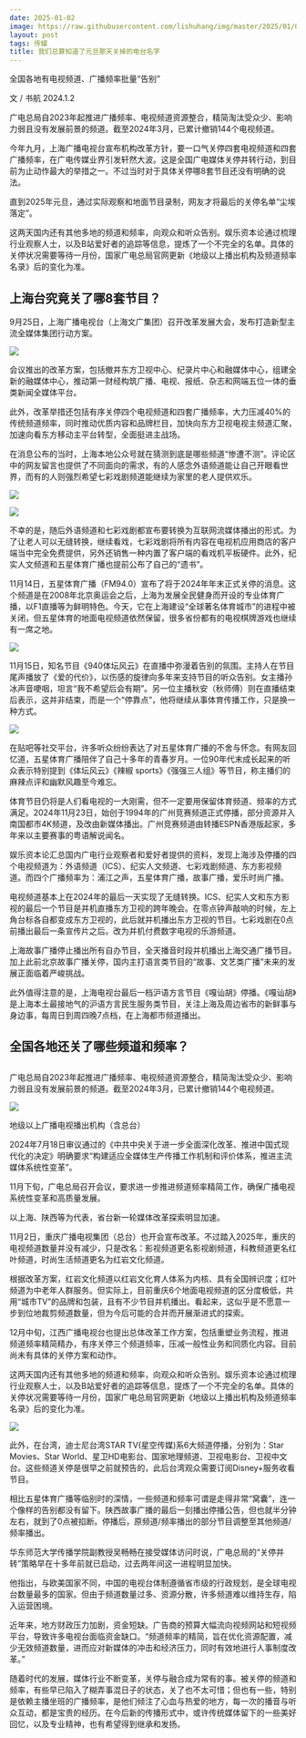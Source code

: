 ```yaml
---
date: 2025-01-02
image: https://raw.githubusercontent.com/lishuhang/img/master/2025/01/02/00.jpg
layout: post
tags: 传媒
title: 我们总算知道了元旦那天关掉的电台名字
---
```


全国各地有电视频道、广播频率批量“告别”  

文 / 书航 2024.1.2  

广电总局自2023年起推进广播频率、电视频道资源整合，精简淘汰受众少、影响力弱且没有发展前景的频道。截至2024年3月，已累计撤销144个电视频道。  

今年九月，上海广播电视台宣布机构改革方针，要一口气关停四套电视频道和四套广播频率，在广电传媒业界引发轩然大波。这是全国广电媒体关停并转行动，到目前为止动作最大的举措之一。不过当时对于具体关停哪8套节目还没有明确的说法。  

直到2025年元旦，通过实际观察和地面节目录制，网友才将最后的关停名单“尘埃落定”。  

这两天国内还有其他多地的频道和频率，向观众和听众告别。娱乐资本论通过梳理行业观察人士，以及B站爱好者的追踪等信息，提炼了一个不完全的名单。具体的关停状况需要等待一月份，国家广电总局官网更新《地级以上播出机构及频道频率名录》后的变化为准。  

## 上海台究竟关了哪8套节目？

9月25日，上海广播电视台（上海文广集团）召开改革发展大会，发布打造新型主流全媒体集团行动方案。  

![](https://raw.githubusercontent.com/lishuhang/img/master/2025/01/02/02.jpg)

会议推出的改革方案，包括撤并东方卫视中心、纪录片中心和融媒体中心，组建全新的融媒体中心，推动第一财经构筑广播、电视、报纸、杂志和网端五位一体的垂类新闻全媒体平台。  

此外，改革举措还包括有序关停四个电视频道和四套广播频率，大力压减40%的传统频道频率，同时推动优质内容和品牌栏目，加快向东方卫视电视主频道汇聚，加速向看东方移动主平台转型，全面挺进主战场。  

在消息公布的当时，上海本地公众号就在猜测到底是哪些频道“惨遭不测”。评论区中的网友留言也提供了不同面向的需求，有的人感念外语频道能让自己开眼看世界，而有的人则强烈希望七彩戏剧频道能继续为家里的老人提供欢乐。  

![](https://raw.githubusercontent.com/lishuhang/img/master/2025/01/02/03.png)

![](https://raw.githubusercontent.com/lishuhang/img/master/2025/01/02/04.png)

不幸的是，随后外语频道和七彩戏剧都宣布要转换为互联网流媒体播出的形式。为了让老人可以无缝转换，继续看戏，七彩戏剧将所有内容在电视机应用商店的客户端当中完全免费提供，另外还销售一种内置了客户端的看戏机平板硬件。此外，纪实人文频道和五星体育广播也提前公布了自己的“遗书”。  

11月14日，五星体育广播（FM94.0）宣布了将于2024年年末正式关停的消息。这个频道是在2008年北京奥运会之后，上海为发展全民健身而开设的专业体育广播，以F1直播等为鲜明特色。今天，它在上海建设“全球著名体育城市”的进程中被关闭，但五星体育的地面电视频道依然保留，很多省份都有的电视棋牌游戏也继续有一席之地。  

![](https://raw.githubusercontent.com/lishuhang/img/master/2025/01/02/05.png)

11月15日，知名节目《940体坛风云》在直播中弥漫着告别的氛围。主持人在节目尾声播放了《爱的代价》，以伤感的旋律向多年来支持节目的听众告别。女主播孙冰声音哽咽，坦言“我不希望后会有期”。另一位主播秋安（秋师傅）则在直播结束后表示，这并非结束，而是一个“停靠点”，他将继续从事体育传播工作，只是换一种方式。  

![](https://raw.githubusercontent.com/lishuhang/img/master/2025/01/02/06.png)

在贴吧等社交平台，许多听众纷纷表达了对五星体育广播的不舍与怀念。有网友回忆道，五星体育广播陪伴了自己十多年的青春岁月。一位90年代末成长起来的听众表示特别提到《体坛风云》《辣椒 sports》《强强三人组》等节目，称主播们的麻辣点评和幽默风趣至今难忘。  

体育节目仍将是人们看电视的一大刚需，但不一定要用保留体育频道、频率的方式满足。2024年11月23日，始创于1994年的广州竞赛频道正式停播，部分资源并入南国都市4K频道，及改由新媒体播出。广州竞赛频道由转播ESPN香港版起家，多年来以主要赛事的粤语解说闻名。  

娱乐资本论汇总国内广电行业观察者和爱好者提供的资料，发现上海涉及停播的四个电视频道为：外语频道（ICS）、纪实人文频道、七彩戏剧频道、东方影视频道。而四个广播频率为：浦江之声，五星体育广播，故事广播，爱乐时尚广播。  

电视频道基本上在2024年的最后一天实现了无缝转换。ICS、纪实人文和东方影视的最后一个节目是并机直播东方卫视的跨年晚会。在零点钟声敲响的时候，左上角台标各自都变成东方卫视的，此后就并机播出东方卫视的节目。七彩戏剧在0点前播出最后一条宣传片之后。改为并机付费数字电视的乐游频道。  

上海故事广播停止播出所有自办节目，全天播音时段并机播出上海交通广播节目。加上此前北京故事广播关停，国内主打语言类节目的“故事、文艺类广播”未来的发展正面临着严峻挑战。  

此外值得注意的是，上海电视台最后一档沪语方言节目《嘎讪胡》停播。《嘎讪胡》是上海本土最接地气的沪语方言民生服务类节目，关注上海及周边省市的新鲜事与身边事，每周日到周四晚7点档，在上海都市频道播出。  

## 全国各地还关了哪些频道和频率？

## 

广电总局自2023年起推进广播频率、电视频道资源整合，精简淘汰受众少、影响力弱且没有发展前景的频道。截至2024年3月，已累计撤销144个电视频道。  

![](https://raw.githubusercontent.com/lishuhang/img/master/2025/01/02/07.png)

地级以上广播电视播出机构（含总台）  

2024年7月18日审议通过的《中共中央关于进一步全面深化改革、推进中国式现代化的决定》明确要求“构建适应全媒体生产传播工作机制和评价体系，推进主流媒体系统性变革”。  

11月下旬，广电总局召开会议，要求进一步推进频道频率精简工作，确保广播电视系统性变革和高质量发展。  

以上海、陕西等为代表，省台新一轮媒体改革探索明显加速。  

11月2日，重庆广播电视集团（总台）也开会宣布改革。不过踏入2025年，重庆的电视频道数量并没有减少，只是改名：影视频道更名影视剧频道，科教频道更名红叶频道，时尚生活频道更名为红岩文化频道。  

根据改革方案，红岩文化频道以红岩文化育人体系为内核、具有全国辨识度；红叶频道为中老年人群服务。但实际上，目前重庆6个地面电视频道的区分度极低，共用“城市TV”的品牌和包装，且有不少节目并机播出。看起来，这似乎是不愿意一步到位地裁剪频道数量，但为今后可能的合并而开展渐进式的探索。  

12月中旬，江西广播电视台也提出总体改革工作方案，包括重塑业务流程，推进频道频率精简精办，有序关停三个频道频率，压减一般性业务和同质化内容。目前尚未有具体的关停方案和动作。  

这两天国内还有其他多地的频道和频率，向观众和听众告别。娱乐资本论通过梳理行业观察人士，以及B站爱好者的追踪等信息，提炼了一个不完全的名单。具体的关停状况需要等待一月份，国家广电总局官网更新《地级以上播出机构及频道频率名录》后的变化为准。  

![](https://raw.githubusercontent.com/lishuhang/img/master/2025/01/02/08.png)

此外，在台湾，迪士尼台湾STAR TV(星空传媒)系6大频道停播，分别为：Star Movies、Star World、星卫HD电影台、国家地理频道、卫视电影台、卫视中文台。这些频道关停是很早之前就预告的，此后台湾观众需要订阅Disney+服务收看节目。  

相比五星体育广播等临别时的深情，一些频道和频率可谓是走得非常“窝囊”，连一个像样的告别都没有留下。陕西故事广播的最后一刻播出停播公告，但也就半分钟左右，就到了0点被掐断。停播后，原频道/频率播出的部分节目调整至其他频道/频率播出。  

华东师范大学传播学院副教授吴畅畅在接受媒体访问时说，广电总局的“关停并转”策略早在十多年前就已启动，过去两年间这一进程明显加快。  

他指出，与欧美国家不同，中国的电视台体制遵循省市级的行政规划，是全球电视台数量最多的国家。但由于频道数量过多、资源分散，许多频道难以维持生存，陷入运营困境。  

近年来，地方财政压力加剧，资金短缺。广告商的预算大幅流向视频网站和短视频平台，导致许多电视台面临资金缺口。“频道频率的精简，旨在优化资源配置，减少无效频道数量，进而应对新媒体的冲击和经济压力，同时有效地进行人事制度改革。”  

随着时代的发展，媒体行业不断变革，关停与融合成为常有的事。被关停的频道和频率，有些早已陷入了糊弄事混日子的状态，关了也不太可惜；但也有一些，特别是依赖主播坐班的广播频率，是他们倾注了心血与热爱的地方，每一次的播音与听众互动，都是宝贵的经历。在今后新的传播形式中，或许传统媒体留下的一些美好回忆，以及专业精神，也有希望得到继承和发扬。